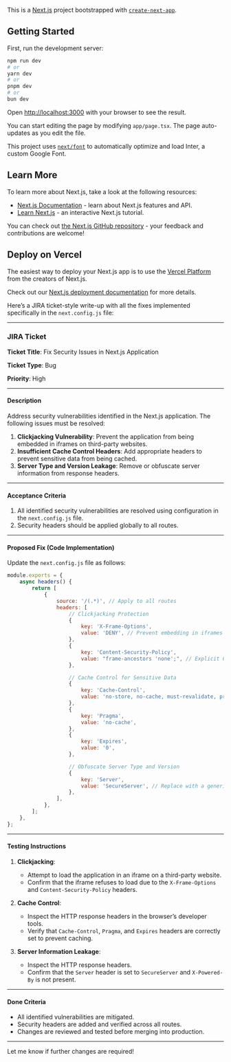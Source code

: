 This is a [Next.js](https://nextjs.org/) project bootstrapped with [`create-next-app`](https://github.com/vercel/next.js/tree/canary/packages/create-next-app).

## Getting Started

First, run the development server:

```bash
npm run dev
# or
yarn dev
# or
pnpm dev
# or
bun dev
```

Open [http://localhost:3000](http://localhost:3000) with your browser to see the result.

You can start editing the page by modifying `app/page.tsx`. The page auto-updates as you edit the file.

This project uses [`next/font`](https://nextjs.org/docs/basic-features/font-optimization) to automatically optimize and load Inter, a custom Google Font.

## Learn More

To learn more about Next.js, take a look at the following resources:

- [Next.js Documentation](https://nextjs.org/docs) - learn about Next.js features and API.
- [Learn Next.js](https://nextjs.org/learn) - an interactive Next.js tutorial.

You can check out [the Next.js GitHub repository](https://github.com/vercel/next.js/) - your feedback and contributions are welcome!

## Deploy on Vercel

The easiest way to deploy your Next.js app is to use the [Vercel Platform](https://vercel.com/new?utm_medium=default-template&filter=next.js&utm_source=create-next-app&utm_campaign=create-next-app-readme) from the creators of Next.js.

Check out our [Next.js deployment documentation](https://nextjs.org/docs/deployment) for more details.









Here’s a JIRA ticket-style write-up with all the fixes implemented specifically in the `next.config.js` file:

---

### **JIRA Ticket**

**Ticket Title**: Fix Security Issues in Next.js Application

**Ticket Type**: Bug

**Priority**: High

---

#### **Description**

Address security vulnerabilities identified in the Next.js application. The following issues must be resolved:

1. **Clickjacking Vulnerability**: Prevent the application from being embedded in iframes on third-party websites.
2. **Insufficient Cache Control Headers**: Add appropriate headers to prevent sensitive data from being cached.
3. **Server Type and Version Leakage**: Remove or obfuscate server information from response headers.

---

#### **Acceptance Criteria**
1. All identified security vulnerabilities are resolved using configuration in the `next.config.js` file.
2. Security headers should be applied globally to all routes.

---

#### **Proposed Fix (Code Implementation)**

Update the `next.config.js` file as follows:

```javascript
module.exports = {
    async headers() {
        return [
            {
                source: '/(.*)', // Apply to all routes
                headers: [
                    // Clickjacking Protection
                    {
                        key: 'X-Frame-Options',
                        value: 'DENY', // Prevent embedding in iframes
                    },
                    {
                        key: 'Content-Security-Policy',
                        value: "frame-ancestors 'none';", // Explicit CSP rule for iframes
                    },

                    // Cache Control for Sensitive Data
                    {
                        key: 'Cache-Control',
                        value: 'no-store, no-cache, must-revalidate, proxy-revalidate',
                    },
                    {
                        key: 'Pragma',
                        value: 'no-cache',
                    },
                    {
                        key: 'Expires',
                        value: '0',
                    },

                    // Obfuscate Server Type and Version
                    {
                        key: 'Server',
                        value: 'SecureServer', // Replace with a generic value
                    },
                ],
            },
        ];
    },
};
```

---

#### **Testing Instructions**
1. **Clickjacking**:
   - Attempt to load the application in an iframe on a third-party website.
   - Confirm that the iframe refuses to load due to the `X-Frame-Options` and `Content-Security-Policy` headers.
   
2. **Cache Control**:
   - Inspect the HTTP response headers in the browser’s developer tools.
   - Verify that `Cache-Control`, `Pragma`, and `Expires` headers are correctly set to prevent caching.

3. **Server Information Leakage**:
   - Inspect the HTTP response headers.
   - Confirm that the `Server` header is set to `SecureServer` and `X-Powered-By` is not present.

---

#### **Done Criteria**
- All identified vulnerabilities are mitigated.
- Security headers are added and verified across all routes.
- Changes are reviewed and tested before merging into production.

---

Let me know if further changes are required!
